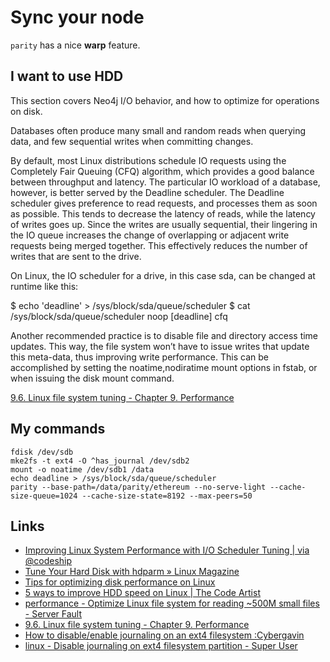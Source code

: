 # Sync your node

`parity` has a nice **warp** feature.

## I want to use HDD


This section covers Neo4j I/O behavior, and how to optimize for operations on disk.

Databases often produce many small and random reads when querying data, and few sequential writes when committing changes.

By default, most Linux distributions schedule IO requests using the Completely Fair Queuing (CFQ) algorithm, which provides a good balance between throughput and latency. The particular IO workload of a database, however, is better served by the Deadline scheduler. The Deadline scheduler gives preference to read requests, and processes them as soon as possible. This tends to decrease the latency of reads, while the latency of writes goes up. Since the writes are usually sequential, their lingering in the IO queue increases the change of overlapping or adjacent write requests being merged together. This effectively reduces the number of writes that are sent to the drive.

On Linux, the IO scheduler for a drive, in this case sda, can be changed at runtime like this:

$ echo 'deadline' > /sys/block/sda/queue/scheduler
$ cat               /sys/block/sda/queue/scheduler
noop [deadline] cfq

Another recommended practice is to disable file and directory access time updates. This way, the file system won’t have to issue writes that update this meta-data, thus improving write performance. This can be accomplished by setting the noatime,nodiratime mount options in fstab, or when issuing the disk mount command.

[9.6. Linux file system tuning - Chapter 9. Performance](https://neo4j.com/docs/operations-manual/current/performance/linux-file-system-tuning/)

## My commands
```
fdisk /dev/sdb
mke2fs -t ext4 -O ^has_journal /dev/sdb2
mount -o noatime /dev/sdb1 /data
echo deadline > /sys/block/sda/queue/scheduler
parity --base-path=/data/parity/ethereum --no-serve-light --cache-size-queue=1024 --cache-size-state=8192 --max-peers=50
```


## Links
* [Improving Linux System Performance with I/O Scheduler Tuning | via @codeship](https://blog.codeship.com/linux-io-scheduler-tuning/)
* [Tune Your Hard Disk with hdparm » Linux Magazine](http://www.linux-magazine.com/Online/Features/Tune-Your-Hard-Disk-with-hdparm)
* [Tips for optimizing disk performance on Linux](http://blackbird.si/tips-for-optimizing-disk-performance-on-linux/)
* [5 ways to improve HDD speed on Linux | The Code Artist](https://thecodeartist.blogspot.com/2012/06/improving-hdd-performance-linux.html)
* [performance - Optimize Linux file system for reading ~500M small files - Server Fault](https://serverfault.com/questions/701793/optimize-linux-file-system-for-reading-500m-small-files)
* [9.6. Linux file system tuning - Chapter 9. Performance](https://neo4j.com/docs/operations-manual/3.4/performance/linux-file-system-tuning/)
* [How to disable/enable journaling on an ext4 filesystem :Cybergavin](http://cybergav.in/2011/11/15/how-to-disableenable-journaling-on-an-ext4-filesystem/)
* [linux - Disable journaling on ext4 filesystem partition - Super User](https://superuser.com/questions/516784/disable-journaling-on-ext4-filesystem-partition)
